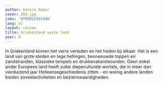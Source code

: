```yaml
---
author: Gonnie Kaper
cover: 204.jpg
isbn: '9789021507498'
lang: nl
layout: review
title: Griekenland vaste land
year: 0
---
```

In Griekenland komen het verre verleden en het heden bij elkaar. Het is een land van grote steden en lege hellingen, besneeuwde toppen en zandstranden, klassieke tempels en drukkevakantieoorden. Geen enkel ander Europees land heeft zulke diepeculturele wortels, die in meer dan vierduizend jaar Helleensegeschiedenis zitten - en weinig andere landen bieden zoveelactiviteiten en bezienswaardigheden.
